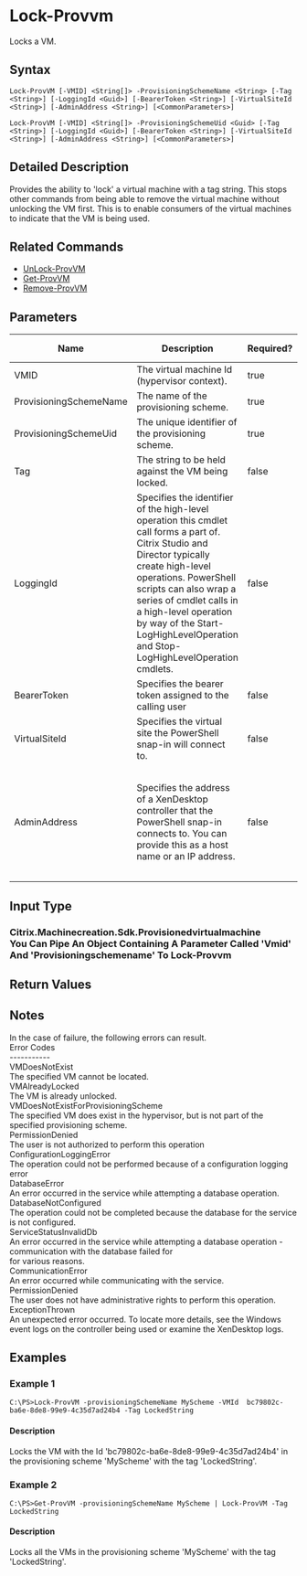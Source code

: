 ﻿
# Lock-Provvm
Locks a VM.
## Syntax
```
Lock-ProvVM [-VMID] <String[]> -ProvisioningSchemeName <String> [-Tag <String>] [-LoggingId <Guid>] [-BearerToken <String>] [-VirtualSiteId <String>] [-AdminAddress <String>] [<CommonParameters>]

Lock-ProvVM [-VMID] <String[]> -ProvisioningSchemeUid <Guid> [-Tag <String>] [-LoggingId <Guid>] [-BearerToken <String>] [-VirtualSiteId <String>] [-AdminAddress <String>] [<CommonParameters>]
```
## Detailed Description
Provides the ability to 'lock' a virtual machine with a tag string.  This stops other commands from being able to remove the virtual machine without unlocking the VM first.  This is to enable consumers of the virtual machines to indicate that the VM is being used.


## Related Commands

* [UnLock-ProvVM](../UnLock-ProvVM/)
* [Get-ProvVM](../Get-ProvVM/)
* [Remove-ProvVM](../Remove-ProvVM/)
## Parameters
| Name   | Description | Required? | Pipeline Input | Default Value |
| --- | --- | --- | --- | --- |
| VMID | The virtual machine Id (hypervisor context). | true | true (ByPropertyName) |  |
| ProvisioningSchemeName | The name of the provisioning scheme. | true | true (ByPropertyName) |  |
| ProvisioningSchemeUid | The unique identifier of the provisioning scheme. | true | false |  |
| Tag | The string to be held against the VM being locked. | false | false |  |
| LoggingId | Specifies the identifier of the high-level operation this cmdlet call forms a part of. Citrix Studio and Director typically create high-level operations. PowerShell scripts can also wrap a series of cmdlet calls in a high-level operation by way of the Start-LogHighLevelOperation and Stop-LogHighLevelOperation cmdlets. | false | false |  |
| BearerToken | Specifies the bearer token assigned to the calling user | false | false |  |
| VirtualSiteId | Specifies the virtual site the PowerShell snap-in will connect to. | false | false |  |
| AdminAddress | Specifies the address of a XenDesktop controller that the PowerShell snap-in connects to.  You can provide this as a host name or an IP address. | false | false | LocalHost. Once a value is provided by any cmdlet, this value becomes the default. |

## Input Type

### Citrix.Machinecreation.Sdk.Provisionedvirtualmachine<br>    You Can Pipe An Object Containing A Parameter Called 'Vmid' And 'Provisioningschemename' To Lock-Provvm

## Return Values

### 

## Notes
In the case of failure, the following errors can result.<br>    Error Codes<br>    -----------<br>    VMDoesNotExist<br>    The specified VM cannot be located.<br>    VMAlreadyLocked<br>    The VM is already unlocked.<br>    VMDoesNotExistForProvisioningScheme<br>    The specified VM does exist in the hypervisor, but is not part of the specified provisioning scheme.<br>    PermissionDenied<br>    The user is not authorized to perform this operation<br>    ConfigurationLoggingError<br>    The operation could not be performed because of a configuration logging error<br>    DatabaseError<br>    An error occurred in the service while attempting a database operation.<br>    DatabaseNotConfigured<br>    The operation could not be completed because the database for the service is not configured.<br>    ServiceStatusInvalidDb<br>    An error occurred in the service while attempting a database operation - communication with the database failed for<br>    for various reasons.<br>    CommunicationError<br>    An error occurred while communicating with the service.<br>    PermissionDenied<br>    The user does not have administrative rights to perform this operation.<br>    ExceptionThrown<br>    An unexpected error occurred.  To locate more details, see the Windows event logs on the controller being used or examine the XenDesktop logs.
## Examples

### Example 1
```
C:\PS>Lock-ProvVM -provisioningSchemeName MyScheme -VMId  bc79802c-ba6e-8de8-99e9-4c35d7ad24b4 -Tag LockedString
```
#### Description
Locks the VM with the Id 'bc79802c-ba6e-8de8-99e9-4c35d7ad24b4' in the provisioning scheme 'MyScheme' with the tag 'LockedString'.
### Example 2
```
C:\PS>Get-ProvVM -provisioningSchemeName MyScheme | Lock-ProvVM -Tag LockedString
```
#### Description
Locks all the VMs in the provisioning scheme 'MyScheme' with the tag 'LockedString'.
